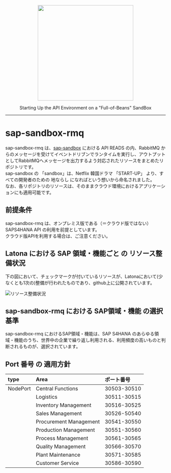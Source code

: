 <p align="center"> <img src="https://user-images.githubusercontent.com/91356865/144049159-1ebbd095-87d2-4a3c-81cb-277cc1d4c7b7.png" width="300"> </p> <p align="center"> Starting Up the API Environment on a "Full-of-Beans" SandBox </p>

***

# sap-sandbox-rmq
sap-sandbox-rmq は、[sap-sandbox](https://github.com/latonaio/sap-sandbox) における API READS の内、RabbitMQ からのメッセージを受けてイベントドリブンでランタイムを実行し、アウトプットとしてRabbitMQへメッセージを出力するよう対応されたリソースをまとめたリポジトリです。  
sap-sandbox の 「sandbox」は、Netflix 韓国ドラマ 「START-UP」 より、すべての開発者のための 地ならし になればという想いから命名されました。  
なお、各リポジトリのリソースは、そのままクラウド環境におけるアプリケーションにも適用可能です。  

## 前提条件  
sap-sandbox-rmq は、オンプレミス版である（＝クラウド版ではない）SAPS4HANA API の利用を前提としています。  
クラウド版APIを利用する場合は、ご注意ください。

## Latona における SAP 領域・機能ごと の リソース整備状況    
下の図において、チェックマークが付いているリソースが、Latonaにおいて(少なくとも1次の)整備が行われたものであり、github上に公開されています。  

![リソース整備状況](documents/sap_rmq_list.drawio.png)

## sap-sandbox-rmq における SAP領域・機能 の選択基準
sap-sandbox-rmq におけるSAP領域・機能は、SAP S4HANA のあらゆる領域・機能のうち、世界中の企業で繰り返し利用される、利用頻度の高いものと判断されるものが、選択されています。

## Port 番号 の 適用方針 
| type      | Area         | ポート番号    |
| :-------- | :----------------------------- | :---------------------------------------- |
| NodePort  | Central Functions              | 30503-30510 |
|           | Logistics             |    30511-30515    |
|           | Inventory Management |          30516-30525                                 |
|           | Sales Management |30526-50540|
|           | Procurement Management           |             30541-30550                              |
|           | Production Management          |          30551-30560                                 |
|           | Process Management           |            30561-30565                               |
|           | Quality Management          |                30566-30570                           |
|           | Plant Maintenance        |                 30571-30585                          |
|           | Customer Service         |                 30586-30590           |
